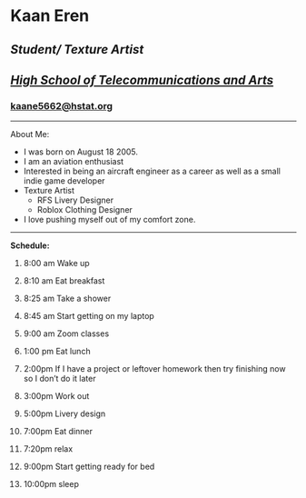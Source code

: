 # **Kaan Eren**

## _Student/ Texture Artist_

## _[High School of Telecommunications and Arts](http://hstat.org/)_

### **kaane5662@hstat.org**
---
About Me:  
* I was born on August 18 2005. 
* I am an aviation enthusiast
* Interested in being an aircraft engineer as a career as well as a small indie game developer
* Texture Artist  
  * RFS Livery Designer
  *  Roblox Clothing Designer
* I love pushing myself out of my comfort zone.

---  

**Schedule:**

1. 8:00 am Wake up

2. 8:10 am Eat breakfast

3. 8:25 am Take a shower

4. 8:45 am Start getting on my laptop

5. 9:00 am Zoom classes

6. 1:00 pm Eat lunch

7. 2:00pm If I have a project or leftover homework then try finishing now so I don’t do it later

8. 3:00pm Work out

9. 5:00pm Livery design

10. 7:00pm Eat dinner

11. 7:20pm relax

12. 9:00pm Start getting ready for bed

13. 10:00pm sleep

